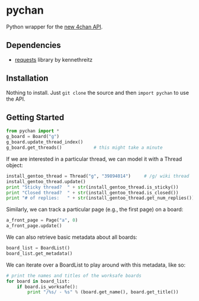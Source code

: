 pychan
======

Python wrapper for the [new 4chan API](https://github.com/4chan/4chan-API).


Dependencies
------------

- [requests](https://github.com/kennethreitz/requests) library by kennethreitz


Installation
------------

Nothing to install. Just `git clone` the source and then `import pychan` to use
the API.


Getting Started
---------------

```python
from pychan import *
g_board = Board("g")
g_board.update_thread_index()
g_board.get_threads()            # this might take a minute
```

If we are interested in a particular thread, we can model it with a Thread
object:

```python
install_gentoo_thread = Thread("g", "39894014")     # /g/ wiki thread
install_gentoo_thread.update()
print "Sticky thread?  " + str(install_gentoo_thread.is_sticky())
print "Closed thread?  " + str(install_gentoo_thread.is_closed())
print "# of replies:   " + str(install_gentoo_thread.get_num_replies())
```

Similarly, we can track a particular page (e.g., the first page) on a board:

```python
a_front_page = Page("a", 0)
a_front_page.update()
```

We can also retrieve basic metadata about all boards:

```python
board_list = BoardList()
board_list.get_metadata()
```

We can iterate over a BoardList to play around with this metadata, like so:

```python
# print the names and titles of the worksafe boards
for board in board_list:
    if board.is_worksafe():
        print "/%s/ - %s" % (board.get_name(), board.get_title())
```
